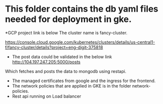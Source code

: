 # This folder contains the db yaml files needed for deployment in gke.
*GCP project link is below
The cluster name is fancy-cluster.

https://console.cloud.google.com/kubernetes/clusters/details/us-central1-f/fancy-cluster/details?project=eng-digit-375818

* The post data could be validated in the below link
http://104.197.247.205:5000/posts

Which fetches and posts the data to mongodb using restapi.


* The managed certificates from google and the ingress for the frontend.
* The network policies that are applied in GKE is in the folder network-policies.
* Rest api running on Load balancer
